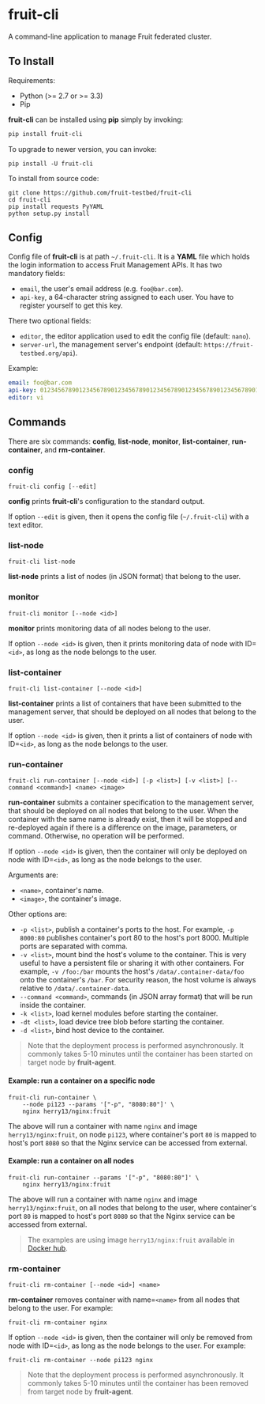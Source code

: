 fruit-cli
=========

A command-line application to manage Fruit federated cluster.


## To Install

Requirements:

- Python (>= 2.7 or >= 3.3)
- Pip

**fruit-cli** can be installed using **pip** simply by invoking:

```sh
pip install fruit-cli
```

To upgrade to newer version, you can invoke:

```shell
pip install -U fruit-cli
```

To install from source code:

```shell
git clone https://github.com/fruit-testbed/fruit-cli
cd fruit-cli
pip install requests PyYAML
python setup.py install
```


## Config

Config file of **fruit-cli** is at path `~/.fruit-cli`. It is a **YAML** file which holds
the login information to access Fruit Management APIs. It has two mandatory fields:

- `email`, the user's  email address (e.g. `foo@bar.com`).
- `api-key`, a 64-character string assigned to each user. You have to register yourself
  to get this key.

There two optional fields:

* `editor`, the editor application used to edit the config file (default: `nano`).
* `server-url`, the management server's endpoint (default: `https://fruit-testbed.org/api`).

Example:

```yaml
email: foo@bar.com
api-key: 0123456789012345678901234567890123456789012345678901234567890123
editor: vi
```


## Commands

There are six commands: **config**, **list-node**, **monitor**, **list-container**,
**run-container**, and **rm-container**.


### config

`fruit-cli config [--edit]`

**config** prints **fruit-cli**'s configuration to the standard output.

If option `--edit` is given, then it opens the config file (`~/.fruit-cli`) with a text editor.


### list-node

`fruit-cli list-node`

**list-node** prints a list of nodes (in JSON format) that belong to the user.


### monitor

`fruit-cli monitor [--node <id>]`

**monitor** prints monitoring data of all nodes belong to the user.

If option `--node <id>` is given, then it prints monitoring data of node with ID=`<id>`,
as long as the node belongs to the user.


### list-container

`fruit-cli list-container [--node <id>]`

**list-container** prints a list of containers that have been submitted to the management
server, that should be deployed on all nodes that belong to the user.

If option `--node <id>` is given, then it prints a list of containers of node with
ID=`<id>`, as long as the node belongs to the user.


### run-container

`fruit-cli run-container [--node <id>] [-p <list>] [-v <list>] [--command <command>] <name> <image>`

**run-container** submits a container specification to the management server,
that should be deployed on all nodes that belong to the user. When the container
with the same name is already exist, then it will be stopped and re-deployed again
if there is a difference on the image, parameters, or command.
Otherwise, no operation will be performed.

If option `--node <id>` is given, then the container will only be deployed on node
with ID=`<id>`, as long as the node belongs to the user.

Arguments are:
- `<name>`, container's name.
- `<image>`, the container's image.

Other options are:
- `-p <list>`, publish a container's ports to the host. For example,
  `-p 8000:80` publishes container's port 80 to the host's port 8000.
  Multiple ports are separated with comma.
- `-v <list>`, mount bind the host's volume to the container. This is very useful
  to have a persistent file or sharing it with other containers. For example,
  `-v /foo:/bar` mounts the host's `/data/.container-data/foo`
  onto the container's `/bar`.
  For security reason, the host volume is always relative to `/data/.container-data`.
- `--command <command>`, commands (in JSON array format) that will be run inside the container.
- `-k <list>`, load kernel modules before starting the container.
- `-dt <list>`, load device tree blob before starting the container.
- `-d <list>`, bind host device to the container.

> Note that the deployment process is performed asynchronously. It commonly takes 5-10
> minutes until the container has been started on target node by **fruit-agent**.


#### Example: run a container on a specific node

```shell
fruit-cli run-container \
    --node pi123 --params '["-p", "8080:80"]' \
    nginx herry13/nginx:fruit
```

The above will run a container with name `nginx` and image `herry13/nginx:fruit`, on node `pi123`,
where container's port `80` is mapped to host's port `8080` so that the Nginx service can be
accessed from external.


#### Example: run a container on all nodes

```shell
fruit-cli run-container --params '["-p", "8080:80"]' \
    nginx herry13/nginx:fruit
```

The above will run a container with name `nginx` and image `herry13/nginx:fruit`, on all nodes
that belong to the user, where container's port `80` is mapped to host's port `8080` so that
the Nginx service can be accessed from external.


> The examples are using image `herry13/nginx:fruit` available in [Docker hub](https://hub.docker.com/r/herry13/nginx/).


### rm-container

`fruit-cli rm-container [--node <id>] <name>`

**rm-container** removes container with name=`<name>` from all nodes that belong to the user.
For example:

```shell
fruit-cli rm-container nginx
```

If option `--node <id>` is given, then the container will only be removed from node with
ID=`<id>`, as long as the node belongs to the user. For example:

```shell
fruit-cli rm-container --node pi123 nginx
```

> Note that the deployment process is performed asynchronously. It commonly takes 5-10
> minutes until the container has been removed from target node by **fruit-agent**.
